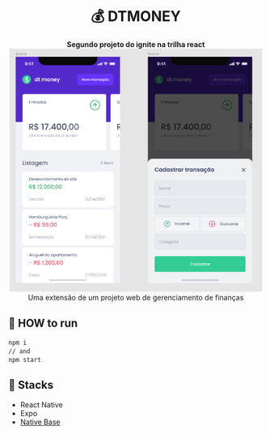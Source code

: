 <div align="center">
  <h1>💰 DTMONEY</h1>
  <b>Segundo projeto do ignite na trilha react</b>
  <img src="/assets/mobile-screens.png" alt="Gif de exemplo" width="500px"/>
</div>
<div align="center">
  <span align="center">Uma extensão de um projeto web de gerenciamento de finanças</span>
</div>

## 🏁 HOW to run
```bash
npm i
// and
npm start
```

## 🚀 Stacks
- React Native
- Expo
- [Native Base](https://nativebase.io/)